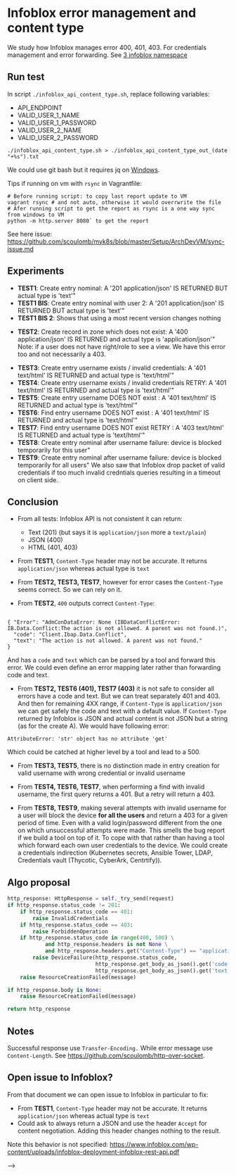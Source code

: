 # Infoblox error management and content type

We study how Infoblox manages error 400, 401, 403.
For credentials management and error forwarding.
See [3 infoblox namespace](../3-Infoblox-namespace.md#side-notes)

## Run test

In script `./infoblox_api_content_type.sh`, replace following variables:

- API_ENDPOINT
- VALID_USER_1_NAME
- VALID_USER_1_PASSWORD
- VALID_USER_2_NAME
- VALID_USER_2_PASSWORD 

````shell script
./infoblox_api_content_type.sh > ./infoblox_api_content_type_out_(date "+%s").txt
````

We could use git bash but it requires jq on [Windows](https://stackoverflow.com/questions/53967693/how-to-run-jq-from-gitbash-in-windows).

Tips if running on vm with `rsync` in Vagrantfile:

````shell script
# Before running script: to copy last report update to VM
vagrant rsync # and not auto, otherwise it would overrwrite the file
# Afer running script to get the report as rsync is a one way sync from windows to VM
python -m http.server 8080` to get the report
````
See here issue: https://github.com/scoulomb/myk8s/blob/master/Setup/ArchDevVM/sync-issue.md

## Experiments

- **TEST1**: Create entry nominal: A '201 application/json' IS RETURNED BUT actual type is 'text'"
- **TEST1 BIS**: Create entry nominal with user 2: A '201 application/json' IS RETURNED BUT actual type is 'text'"
- **TEST1 BIS 2**: Shows that using a most recent version changes nothing 
<!--(this version is not available everywhere) -->
- **TEST2**: Create record in zone which does not exist: A '400 application/json' IS RETURNED and actual type is 'application/json'"
Note: if a user does not have right/role to see a view. We have this error too and not necessarily a 403.
<!-- cf sre-setup / testV2 -->
- **TEST3**: Create entry username exists / invalid credentials: A '401 text/html' IS RETURNED and actual type is 'text/html'"
- **TEST4**: Create entry username exists / invalid credentials RETRY: A '401 text/html' IS RETURNED and actual type is 'text/html'"
- **TEST5**: Create entry username DOES NOT exist : A '401 text/html' IS RETURNED and actual type is 'text/html'"
- **TEST6**: Find entry username DOES NOT exist : A '401 text/html' IS RETURNED and actual type is 'text/html'"
- **TEST7**: Find entry username DOES NOT exist RETRY : A '403 text/html' IS RETURNED and actual type is 'text/html'"
- **TEST8**: Create entry nominal after username failure: device is blocked temporarily for this user"
- **TEST9**: Create entry nominal after username failure: device is blocked temporarily for all users"
We also saw that Infoblox drop packet of valid credentials if too much invalid credntials queries resulting in a timeout on client side.
<!-- ("DNS+non+regression+sporadic+failures") -->

## Conclusion 

- From all tests: Infoblox API is not consistent it can return:
    - Text (201) (but says it is `application/json` more a `text/plain`)
    - JSON (400)
    - HTML (401, 403)

- From **TEST1**, `Content-Type` header may not be accurate. It returns `application/json` whereas actual type is `text`

- From **TEST2, TEST3, TEST7**, however for error cases the `Content-Type` seems correct. So we can rely on it.

- From **TEST2**, `400` outputs correct `Content-Type`: 

````shell script

{ "Error": "AdmConDataError: None (IBDataConflictError: IB.Data.Conflict:The action is not allowed. A parent was not found.)",
  "code": "Client.Ibap.Data.Conflict",
  "text": "The action is not allowed. A parent was not found."
}
````
And has a `code` and `text` which can be parsed by a tool and forward this error.
We could even define an error mapping later rather than forwarding code and text.

- From **TEST2, TEST6 (401), TEST7 (403)** it is not safe to consider all errors have a code and text. 
But we can treat separately 401 and 403. And then for remaining 4XX range, if `Content-Type` is `application/json` we can get safely the code and text with a default value.
If `Content-Type` returned by Infoblox is JSON and actual content is not JSON but a string (as for the create A).
We would have following error:
````shell script
AttributeError: 'str' object has no attribute 'get'
````
<!-- easily reproducible with ut but not a ut, this is
"Assumption is made that Infoblox always returns a JSON in that case, thus we can have data={} but not data="
in test, same issue described in the code
-->

Which could be catched at higher level by a tool and lead to a 500. 

- From **TEST3, TEST5**, there is no distinction made in entry creation for valid username with wrong credential or invalid username

- From **TEST4, TEST6, TEST7**, when performing a find with invalid username, the first query returns a 401. But a retry will return a 403.

- From **TEST8, TEST9**, making several attempts with invalid username for a user will block the device **for all the users** and return a 403 for a given period of time.
Even with a valid login/password different from the one on which unsuccessful attempts were made.
This smells the bug report if we build a tool on top of it.
To cope with that rather than having a tool which forward each own user credentials to the device. 
We could create a credentials indirection (Kubernetes secrets, Ansible Tower, LDAP, Credentials vault (Thycotic, CyberArk, Centrtify)).

<!-- NR comment: this will make shit for non reg, can test as described in section beginning:
201, 400 (error fwd case), 401 (from device), 403
and 401 when no credentials provided (connexion) 

and 5XX can not NR


Note 403 hard to test as a second failure will block the device.
2 "401" failure from device very close can then make nr fail, so issue if 2 nr runned closely -->

## Algo proposal

````python
http_response: HttpResponse = self._try_send(request)
if http_response.status_code != 201:
    if http_response.status_code == 401:
        raise InvalidCredentials
    if http_response.status_code == 403:
        raise ForbiddenOperation
    if http_response.status_code in range(400, 500) \
            and http_response.headers is not None \
            and http_response.headers.get("Content-Type") == "application/json":
        raise DeviceFailure(http_response.status_code,
                            http_response.get_body_as_json().get('code', ''),
                            http_response.get_body_as_json().get('text', ''))
    raise ResourceCreationFailed(message)

if http_response.body is None:
    raise ResourceCreationFailed(message)

return http_response
````

## Notes
 
Successful response use `Transfer-Encoding.`
While error message use `Content-Length`. 
See https://github.com/scoulomb/http-over-socket.


## Open issue to Infoblox?

From that document we can open issue to Infoblox in particular to fix:
- From **TEST1**, `Content-Type` header may not be accurate. It returns `application/json` whereas actual type is `text`
- Could ask to always return a JSON and use the header `Accept` for content negotiation.
Adding this header changes nothing to the result. 

Note this behavior is not specified: https://www.infoblox.com/wp-content/uploads/infoblox-deployment-infoblox-rest-api.pdf 

<!-- 
This page clear OK and link Infoblox ns OK
From this DNS PR#84 OK
And https://github.com/scoulomb/private_script/tree/main/dns-auto (script runned ok, concluded)
where issue to run the code mentionned https://github.com/scoulomb/myk8s/blob/master/Setup/ArchDevVM/known-issues.md (concluded, and link other proj ok)--> 
-->